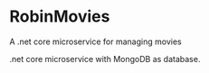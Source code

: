 # RobinMovies
A .net core microservice for managing movies

.net core microservice with MongoDB as database.


